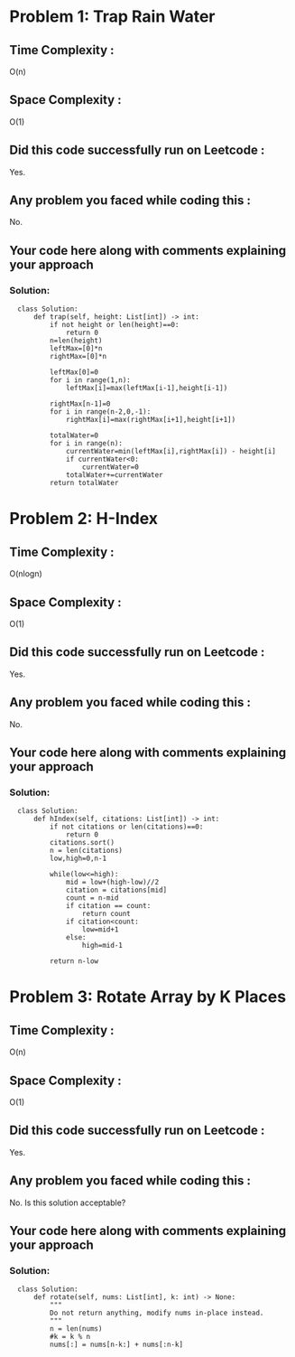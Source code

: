 # Problem 1: Trap Rain Water
## Time Complexity :
O(n)

## Space Complexity :
O(1)

## Did this code successfully run on Leetcode :
Yes.

## Any problem you faced while coding this :
No.

## Your code here along with comments explaining your approach
### Solution:
      class Solution:
          def trap(self, height: List[int]) -> int:
              if not height or len(height)==0:
                  return 0
              n=len(height)
              leftMax=[0]*n
              rightMax=[0]*n

              leftMax[0]=0
              for i in range(1,n):
                  leftMax[i]=max(leftMax[i-1],height[i-1])

              rightMax[n-1]=0
              for i in range(n-2,0,-1):
                  rightMax[i]=max(rightMax[i+1],height[i+1])

              totalWater=0
              for i in range(n):
                  currentWater=min(leftMax[i],rightMax[i]) - height[i]
                  if currentWater<0:
                      currentWater=0
                  totalWater+=currentWater
              return totalWater

# Problem 2: H-Index
## Time Complexity :
O(nlogn)

## Space Complexity :
O(1)

## Did this code successfully run on Leetcode :
Yes.

## Any problem you faced while coding this :
No.

## Your code here along with comments explaining your approach
### Solution:
      class Solution:
          def hIndex(self, citations: List[int]) -> int:
              if not citations or len(citations)==0:
                  return 0
              citations.sort()
              n = len(citations)
              low,high=0,n-1

              while(low<=high):
                  mid = low+(high-low)//2
                  citation = citations[mid]
                  count = n-mid
                  if citation == count:
                      return count
                  if citation<count:
                      low=mid+1
                  else:
                      high=mid-1

              return n-low


# Problem 3: Rotate Array by K Places
## Time Complexity :
O(n)

## Space Complexity :
O(1)

## Did this code successfully run on Leetcode :
Yes.

## Any problem you faced while coding this :
No. Is this solution acceptable? 

## Your code here along with comments explaining your approach
### Solution:
      class Solution:
          def rotate(self, nums: List[int], k: int) -> None:
              """
              Do not return anything, modify nums in-place instead.
              """
              n = len(nums)
              #k = k % n
              nums[:] = nums[n-k:] + nums[:n-k]
